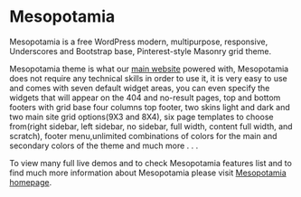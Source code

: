 
Mesopotamia
===================

Mesopotamia is a free WordPress modern, multipurpose, responsive, Underscores and Bootstrap base, Pinterest-style Masonry grid theme.

Mesopotamia theme is what our [main website](https://mostasharoon.org) powered with, Mesopotamia does not require any technical skills in order to use it, it is very easy to use and comes with seven default widget areas, you can even specify the widgets that will appear on the 404 and no-result pages, top and bottom footers with grid base four columns top footer, two skins light and dark and two main site grid options(9X3 and 8X4), six page templates to choose from(right sidebar, left sidebar, no sidebar, full width, content full width, and scratch), footer menu,unlimited combinations of colors for the main and secondary colors of the theme and much more . . .

To view many full live demos and to check Mesopotamia features list and to find much more information about Mesopotamia please visit [Mesopotamia homepage](https://mostasharoon.org/mesopotamia/).